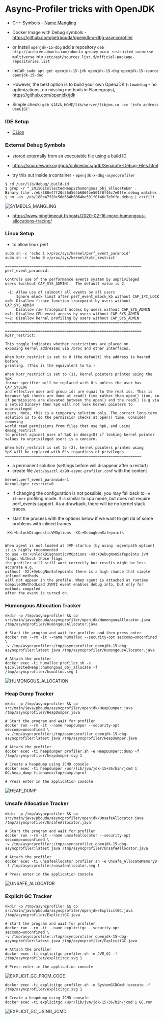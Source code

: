 # Async-Profiler tricks with OpenJDK

- C++ Symbols - [Name Mangling](https://en.wikipedia.org/wiki/Name_mangling)
- Docker Image with Debug symbols - https://github.com/petrbouda/openjdk-x-dbg-asyncprofiler
- or Install `openjdk-15-dbg` add a repository `deb http://archive.ubuntu.com/ubuntu groovy main restricted universe multiverse` into `/etc/apt/sources.list.d/official-package-repositories.list` 
- install: `sudo apt get openjdk-15-jdk openjdk-15-dbg openjdk-15-source openjdk-15-doc`
- However, the best option is to build your own OpenJDK (`slowdebug` - no optimizations, no missing methods in Flamegraps), https://github.com/openjdk/jdk

- Simple check: `gdb $JAVA_HOME/lib/server/libjvm.so -ex 'info address UseG1GC'`

### IDE Setup

- [CLion](https://blog.jetbrains.com/clion/2020/03/openjdk-with-clion/)

### External Debug Symbols

- stored externally from an executable file using a build ID 
- https://sourceware.org/gdb/onlinedocs/gdb/Separate-Debug-Files.html

- try this out inside a container - `openjdk-x-dbg-asyncprofiler`
```
$ cd /usr/lib/debug/.build-id
$ grep -r "_ZN15G1CollectedHeap22humongous_obj_allocateEm" .
Binary file ./eb/180e47f20c56d564b6064be501f0f46c7e0ffe.debug matches
$ nm -an ./eb/180e47f20c56d564b6064be501f0f46c7e0ffe.debug | c++filt 
```

![SYMBOLS_MANGLING](symbols_mangling.png)
- https://www.pingtimeout.fr/posts/2020-02-16-more-humongous-allocations-tracing/

### Linux Setup

- to allow linux perf

```
sudo sh -c 'echo 1 >/proc/sys/kernel/perf_event_paranoid'
sudo sh -c 'echo 0 >/proc/sys/kernel/kptr_restrict'
```

```
==============================================================
perf_event_paranoid:

Controls use of the performance events system by unprivileged
users (without CAP_SYS_ADMIN).  The default value is 2.

 -1: Allow use of (almost) all events by all users
     Ignore mlock limit after perf_event_mlock_kb without CAP_IPC_LOCK
>=0: Disallow ftrace function tracepoint by users without CAP_SYS_ADMIN
     Disallow raw tracepoint access by users without CAP_SYS_ADMIN
>=1: Disallow CPU event access by users without CAP_SYS_ADMIN
>=2: Disallow kernel profiling by users without CAP_SYS_ADMIN
==============================================================

==============================================================
kptr_restrict:

This toggle indicates whether restrictions are placed on
exposing kernel addresses via /proc and other interfaces.

When kptr_restrict is set to 0 (the default) the address is hashed before
printing. (This is the equivalent to %p.)

When kptr_restrict is set to (1), kernel pointers printed using the %pK
format specifier will be replaced with 0's unless the user has CAP_SYSLOG
and effective user and group ids are equal to the real ids. This is
because %pK checks are done at read() time rather than open() time, so
if permissions are elevated between the open() and the read() (e.g via
a setuid binary) then %pK will not leak kernel pointers to unprivileged
users. Note, this is a temporary solution only. The correct long-term
solution is to do the permission checks at open() time. Consider removing
world read permissions from files that use %pK, and using dmesg_restrict
to protect against uses of %pK in dmesg(8) if leaking kernel pointer
values to unprivileged users is a concern.

When kptr_restrict is set to (2), kernel pointers printed using
%pK will be replaced with 0's regardless of privileges.
==============================================================
```

- a permanent solution (settings before will disappear after a restart)
- create file `/etc/sysctl.d/99-async-profiler.conf` with the content

```
kernel.perf_event_paranoid=-1
kernel.kptr_restrict=0
```

- If changing the configuration is not possible, you may fall back to `-e itimer` profiling mode. 
It is similar to cpu mode, but does not require perf_events support. 
As a drawback, there will be no kernel stack traces.

- start the process with the options below if we want to get rid of some problems with inlined frames

```
-XX:+UnlockDiagnosticVMOptions -XX:+DebugNonSafepoints


When agent is not loaded at JVM startup (by using -agentpath option) it is highly recommended 
to use -XX:+UnlockDiagnosticVMOptions -XX:+DebugNonSafepoints JVM flags. Without those flags 
the profiler will still work correctly but results might be less accurate e.g. 
without -XX:+DebugNonSafepoints there is a high chance that simple inlined methods 
will not appear in the profile. When agent is attached at runtime 
CompiledMethodLoad JVMTI event enables debug info, but only for methods compiled 
after the event is turned on.
```

### Humongous Allocation Tracker

```
mkdir -p /tmp/asyncprofiler && cp src/main/java/pbouda/asyncprofiler/openjdk/HumongousAllocator.java /tmp/asyncprofiler/HumongousAllocator.java

# Start the program and wait for profiler and then press enter
docker run --rm -it --name humalloc --security-opt seccomp=unconfined \
-v /tmp/asyncprofiler:/tmp/asyncprofiler openjdk-15-dbg-asyncprofiler:latest java /tmp/asyncprofiler/HumongousAllocator.java

# Attach the profiler
docker exec -ti humalloc profiler.sh -e G1CollectedHeap::humongous_obj_allocate -f /tmp/asyncprofiler/humalloc.svg 1
```

![HUMONGOUS_ALLOCATION](humongous_allocation.svg)

### Heap Dump Tracker

```
mkdir -p /tmp/asyncprofiler && cp src/main/java/pbouda/asyncprofiler/openjdk/HeapDumper.java /tmp/asyncprofiler/HeapDumper.java

# Start the program and wait for profiler
docker run --rm -it --name heapdumper --security-opt seccomp=unconfined \
-v /tmp/asyncprofiler:/tmp/asyncprofiler openjdk-15-dbg-asyncprofiler:latest java /tmp/asyncprofiler/HeapDumper.java

# Attach the profiler
docker exec -ti heapdumper profiler.sh -e HeapDumper::dump -f /tmp/asyncprofiler/heapdumper.svg 1

# Create a heapdump using JCMD console
docker exec -ti heapdumper /usr/lib/jvm/jdk-15+36/bin/jcmd 1 GC.heap_dump filename=/tmp/dump.hprof

# Press enter in the application console
```

![HEAP_DUMP](heap_dumper.svg)

### Unsafe Allocation Tracker

```
mkdir -p /tmp/asyncprofiler && cp src/main/java/pbouda/asyncprofiler/openjdk/UnsafeAllocator.java /tmp/asyncprofiler/UnsafeAllocator.java

# Start the program and wait for profiler
docker run --rm -it --name unsafeallocator --security-opt seccomp=unconfined \
-v /tmp/asyncprofiler:/tmp/asyncprofiler openjdk-15-dbg-asyncprofiler:latest java /tmp/asyncprofiler/UnsafeAllocator.java

# Attach the profiler
docker exec -ti unsafeallocator profiler.sh -e Unsafe_AllocateMemory0 -f /tmp/asyncprofiler/unsafeallocator.svg 1

# Press enter in the application console
```

![UNSAFE_ALLOCATOR](unsafe_allocator.svg)

### Explicit GC Tracker

```
mkdir -p /tmp/asyncprofiler && cp src/main/java/pbouda/asyncprofiler/openjdk/ExplicitGC.java /tmp/asyncprofiler/ExplicitGC.java

# Start the program and wait for profiler
docker run --rm -it --name explicitgc --security-opt seccomp=unconfined \
-v /tmp/asyncprofiler:/tmp/asyncprofiler openjdk-15-dbg-asyncprofiler:latest java /tmp/asyncprofiler/ExplicitGC.java

# Attach the profiler
docker exec -ti explicitgc profiler.sh -e JVM_GC -f /tmp/asyncprofiler/explicitgc.svg 1

# Press enter in the application console
```

![EXPLICIT_GC_FROM_CODE](explicit_gc_from_code.svg)

```
docker exec -ti explicitgc profiler.sh -e SystemGCDCmd::execute -f /tmp/asyncprofiler/explicitgc.svg 1

# Create a heapdump using JCMD console
docker exec -ti explicitgc /usr/lib/jvm/jdk-15+36/bin/jcmd 1 GC.run
```

![EXPLICIT_GC_USING_JCMD](explicit_gc_using_jcmd.svg)